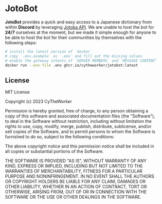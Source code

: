 [Jotoba API]: https://jotoba.de/docs.html

# JotoBot

**JotoBot** provides a quick and easy access to a Japanese
dictionary from within **Discord** by leveraging [Jotoba API].
We are unable to host the bot for **24/7** ourselves at the moment,
but we made it simple enough for anyone to be able to host the bot
for their communities by themselves with the following steps:

```sh
# install the latest version of `docker`
# copy `.env.example` as `.env` and fill out the missing values
# enable the gateway intents of `SERVER MEMBERS` and `MESSAGE CONTENT`
docker run --env-file .env ghcr.io/cytheworker/jotobot:latest
```

## License

MIT License

Copyright (c) 2023 CyTheWorker

Permission is hereby granted, free of charge, to any person obtaining a copy
of this software and associated documentation files (the "Software"), to deal
in the Software without restriction, including without limitation the rights
to use, copy, modify, merge, publish, distribute, sublicense, and/or sell
copies of the Software, and to permit persons to whom the Software is
furnished to do so, subject to the following conditions:

The above copyright notice and this permission notice shall be included in all
copies or substantial portions of the Software.

THE SOFTWARE IS PROVIDED "AS IS", WITHOUT WARRANTY OF ANY KIND, EXPRESS OR
IMPLIED, INCLUDING BUT NOT LIMITED TO THE WARRANTIES OF MERCHANTABILITY,
FITNESS FOR A PARTICULAR PURPOSE AND NONINFRINGEMENT. IN NO EVENT SHALL THE
AUTHORS OR COPYRIGHT HOLDERS BE LIABLE FOR ANY CLAIM, DAMAGES OR OTHER
LIABILITY, WHETHER IN AN ACTION OF CONTRACT, TORT OR OTHERWISE, ARISING FROM,
OUT OF OR IN CONNECTION WITH THE SOFTWARE OR THE USE OR OTHER DEALINGS IN THE
SOFTWARE.
